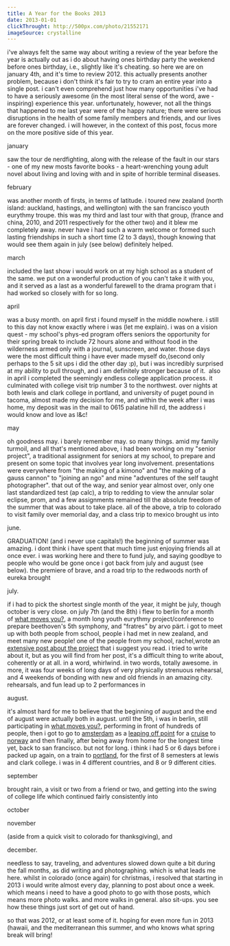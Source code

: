 ```yaml
---
title: A Year for the Books 2013
date: 2013-01-01
clickThrought: http://500px.com/photo/21552171
imageSource: crystalline
---
```



i've always felt the same way about writing a review of the year before the year is actually out as i do about having ones birthday party the weekend before ones birthday, i.e., slightly like it's cheating. so here we are on january 4th, and it's time to review 2012. this actually presents another problem, because i don't think it's fair to try to cram an entire year into a single post. i can't even comprehend just how many opportunities i've had to have a seriously awesome (in the most literal sense of the word, awe - inspiring) experience this year. unfortunately, however, not all the things that happened to me last year were of the happy nature; there were serious disruptions in the health of some family members and friends, and our lives are forever changed. i will however, in the context of this post, focus more on the more positive side of this year.

january

saw the tour de nerdfighting, along with the release of the fault in our stars - one of my new mosts favorite books - a heart-wrenching young adult novel about living and loving with and in spite of horrible terminal diseases.

february

was another month of firsts, in terms of latitude. i toured new zealand (north island: auckland, hastings, and wellington) with the san francisco youth eurythmy troupe. this was my third and last tour with that group, (france and china, 2010, and 2011 respectively for the other two) and it blew me completely away. never have i had such a warm welcome or formed such lasting friendships in such a short time (2 to 3 days), though knowing that would see them again in july (see below) definitely helped.

march

included the last show i would work on at my high school as a student of the same. we put on a wonderful production of you can't take it with you, and it served as a last as a wonderful farewell to the drama program that i had worked so closely with for so long.

april

was a busy month. on april first i found myself in the middle nowhere. i still to this day not know exactly where i was (let me explain). i was on a vision quest - my school's phys-ed program offers seniors the opportunity for their spring break to include 72 hours alone and without food in the wilderness armed only with a journal, sunscreen, and water. those days were the most difficult thing i have ever made myself do,(second only perhaps to the 5 sit ups i did the other day :p), but i was incredibly surprised at my ability to pull through, and i am definitely stronger because of it.  also in april i completed the seemingly endless college application process. it culminated with college visit trip number 3 to the northwest. over nights at both lewis and clark college in portland, and university of puget pound in tacoma, almost made my decision for me, and within the week after i was home, my deposit was in the mail to 0615 palatine hill rd, the address i would know and love as l&c!

may

oh goodness may. i barely remember may. so many things. amid my family turmoil, and all that's mentioned above, i had been working on my "senior project", a traditional assignment for seniors at my school, to prepare and present on some topic that involves year long involvement. presentations were everywhere from "the making of a kimono" and "the making of a gauss cannon" to "joining an ngo" and mine "adventures of the self taught photographer". that out of the way, and senior year almost over, only one last standardized test (ap calc), a trip to redding to view the annular solar eclipse, prom, and a few assignments remained till the absolute freedom of the summer that was about to take place. all of the above, a trip to colorado to visit family over memorial day, and a class trip to mexico brought us into

june.

GRADUATION! (and i never use capitals!) the beginning of summer was amazing. i dont think i have spent that much time just enjoying friends all at once ever. i was working here and there to fund july, and saying goodbye to people who would be gone once i got back from july and august (see below). the premiere of brave, and a road trip to the redwoods north of eureka brought

july.

if i had to pick the shortest single month of the year, it might be july, though october is very close. on july 7th (and the 8th) i flew to berlin for a month of [what moves you?](http://whatmovesyou.de), a month long youth eurythmy project/conference to prepare beethoven's 5th symphony, and "fratres" by arvo pärt. i got to meet up with both people from school, people i had met in new zealand, and meet many new people! one of the people from my school, rachel,wrote an [extensive post about the project](http://rachelannpierce.wordpress.com/2012/08/14/thoughts-on-what-moves-you/) that i suggest you read. i tried to write about it, but as you will find from her post, it's a difficult thing to write about, coherently or at all. in a word, whirlwind. in two words, totally awesome. in more, it was four weeks of long days of very physically strenuous rehearsal, and 4 weekends of bonding with new and old friends in an amazing city. rehearsals, and fun lead up to 2 performances in

august.

it's almost hard for me to believe that the beginning of august and the end of august were actually both in august. until the 5th, i was in berlin, still participating in [what moves you?](http://www.whatmovesyou.de), performing in front of hundreds of people, then i got to go to [amsterdam](http://scriptogr.am/trevorsargent/post/meanwhile-on-a-canal) as a [leaping off point](http://scriptogr.am/trevorsargent/post/why-wouldnt-you-want-to-drown) for a [cruise](http://scriptogr.am/trevorsargent/post/fly-me-to-the-moon-or-yet-another-attempt-to-explain-cruising) to [norway](http://scriptogr.am/trevorsargent/post/put-a-goat-on-it-or-a-guide-to-traditional-norwegian-architecture) and then finally, after being away from home for the longest time yet, back to san francisco. but not for long. i think i had 5 or 6 days before i packed up again, on a train to [portland](http://scriptogr.am/trevorsargent/post/land-of-many-initialisms), for the first of 8 semesters at lewis and clark college. i was in 4 different countries, and 8 or 9 different cities.

september

brought rain, a visit or two from a friend or two, and getting into the swing of college life which continued fairly consistently into

october

november

(aside from a quick visit to colorado for thanksgiving), and

december.

needless to say, traveling, and adventures slowed down quite a bit during the fall months, as did writing and photographing. which is what leads me here. whilst in colorado (once again) for christmas, i resolved that starting in 2013 i would write almost every day, planning to post about once a week. which means i need to have a good photo to go with those posts, which means more photo walks. and more walks in general. also sit-ups. you see how these things just sort of get out of hand.

so that was 2012, or at least some of it. hoping for even more fun in 2013 (hawaii, and the mediterranean this summer, and who knows what spring break will bring!

